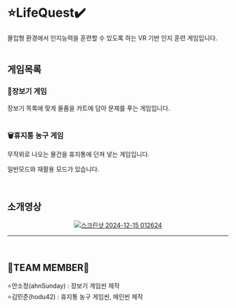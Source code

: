 # ⭐LifeQuest✔️
몰입형 환경에서 인지능력을 훈련할 수 있도록 하는 VR 기반 인지 훈련 게임입니다.
<br>
<br>

## 게임목록
### 🛒장보기 게임
장보기 목록에 맞게 물품을 카트에 담아 문제를 푸는 게임입니다.
<br>
<br>

### 🗑️휴지통 농구 게임
무작위로 나오는 물건을 휴지통에 던져 넣는 게임입니다.

일반모드와 재활용 모드가 있습니다.
<br>

<br>

## 소개영상
<div align=center>

[![스크린샷 2024-12-15 012624](https://github.com/user-attachments/assets/bd2adb3f-a462-4995-b9a1-2fd340440043)](https://youtube.com/shorts/OGhEQaf2VEU)

---
<br>
</div>

## 🧚TEAM MEMBER🧚
<div>
⭐안소정(ahnSunday)  : 장보기 게임씬 제작
</div>
<div>
⭐김민준(hodu42)  : 휴지통 농구 게임씬, 메인씬 제작
</div>
